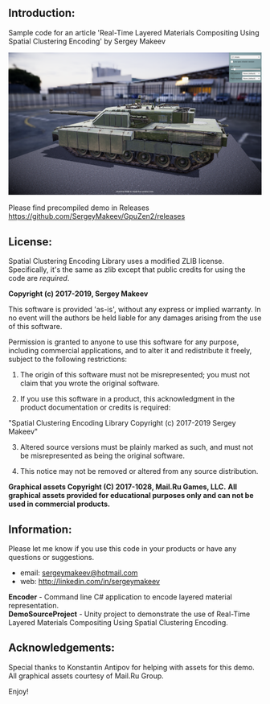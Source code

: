 ## Introduction:

Sample code for an article 'Real-Time Layered Materials Compositing
Using Spatial Clustering Encoding' by Sergey Makeev

![Demo Screenshot](https://raw.githubusercontent.com/SergeyMakeev/GpuZen2/master/Image/DemoScreen.png)

Please find precompiled demo in Releases https://github.com/SergeyMakeev/GpuZen2/releases

## License:

Spatial Clustering Encoding Library uses a modified ZLIB license.
Specifically, it's the same as zlib except that public credits for using the code are *required*.

**Copyright (c) 2017-2019, Sergey Makeev**

This software is provided 'as-is', without any express or implied
warranty.  In no event will the authors be held liable for any damages
arising from the use of this software.

Permission is granted to anyone to use this software for any purpose,
including commercial applications, and to alter it and redistribute it
freely, subject to the following restrictions:

1. The origin of this software must not be misrepresented; you must not
claim that you wrote the original software. 

2. If you use this software in a product, this acknowledgment in the product 
documentation or credits is required:

"Spatial Clustering Encoding Library Copyright (c) 2017-2019 Sergey Makeev"

3. Altered source versions must be plainly marked as such, and must not be
misrepresented as being the original software.

4. This notice may not be removed or altered from any source distribution.

**Graphical assets Copyright (C) 2017-1028, Mail.Ru Games, LLC.**
**All graphical assets provided for educational purposes only and can not be used in commercial products.**


## Information:

Please let me know if you use this code in your products or have any questions or suggestions.

- email: [sergeymakeev@hotmail.com](mailto:sergeymakeev@hotmail.com)
- web: http://linkedin.com/in/sergeymakeev

**Encoder** - Command line C# application to encode layered material representation.  
**DemoSourceProject** - Unity project to demonstrate the use of Real-Time Layered Materials
Compositing Using Spatial Clustering Encoding.  
 
## Acknowledgements:

Special thanks to Konstantin Antipov for helping with assets for this demo.
All graphical assets courtesy of Mail.Ru Group.

Enjoy!


